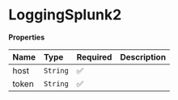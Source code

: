# LoggingSplunk2

**Properties**

| Name  | Type     | Required | Description |
| :---- | :------- | :------- | :---------- |
| host  | `String` | ✅       |             |
| token | `String` | ✅       |             |
